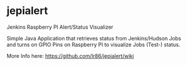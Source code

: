 # jepialert
Jenkins Raspberry PI Alert/Status Visualizer

Simple Java Application that retrieves status from Jenkins/Hudson Jobs and turns on GPIO Pins on Raspberry PI to visualize Jobs (Test-) status.

More Info here: https://github.com/lr86/jepialert/wiki
